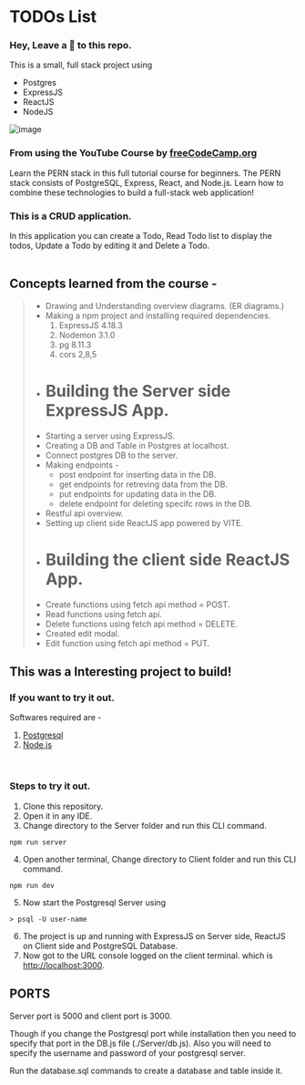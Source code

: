 # TODOs List  
### Hey, Leave a 🌟 to this repo.
This is a small, full stack project using  
- Postgres
- ExpressJS
- ReactJS
- NodeJS

![image](https://github.com/prathmesh-ka-github/TODOs-list/assets/103999608/96e82c93-933d-4e02-a0b2-19456b57e5f3)

### From using the YouTube Course by [freeCodeCamp.org](https://youtu.be/ldYcgPKEZC8?si=c5aFCJF8BbPkQkz7)  
Learn the PERN stack in this full tutorial course for beginners. The PERN stack consists of PostgreSQL, Express, React, and Node.js. Learn how to combine these technologies to build a full-stack web application!

### This is a CRUD application.
In this application you can create a Todo, Read Todo list to display the todos, Update a Todo by editing it and Delete a Todo.  
<br/>

## Concepts learned from the course -
> - Drawing and Understanding overview diagrams. (ER diagrams.)
> - Making a npm project and installing required dependencies.
>   1. ExpressJS 4.18.3
>   1. Nodemon 3.1.0
>   1. pg 8.11.3
>   1. cors 2,8,5
> - # Building the Server side ExpressJS App.
> - Starting a server using ExpressJS.
> - Creating a DB and Table in Postgres at localhost.
> - Connect postgres DB to the server.
> - Making endpoints -
>    - post endpoint for inserting data in the DB.
>    - get endpoints for retreving data from the DB.
>    - put endpoints for updating data in the DB.
>    - delete endpoint for deleting specifc rows in the DB.
> - Restful api overview.
> - Setting up client side ReactJS app powered by VITE.
> - # Building the client side ReactJS App.
> - Create functions using fetch api method = POST.
> - Read functions using fetch api.
> - Delete functions using fetch api method = DELETE.
> - Created edit modal.
> - Edit function using fetch api method = PUT.

## This was a Interesting project to build!
### If you want to try it out.  
Softwares required are -
1. [Postgresql](https://www.postgresql.org/download/)
1. [Node.js](https://nodejs.org/en/download/current)

<br/>  

### Steps to try it out.  
1. Clone this repository.
1. Open it in any IDE.
1. Change directory to the Server folder and run this CLI command. 
```
npm run server
```    
4. Open another terminal, Change directory to Client folder and run this CLI command.
```
npm run dev
```
5. Now start the Postgresql Server using
```
> psql -U user-name
```
6. The project is up and running with ExpressJS on Server side, ReactJS on Client side and PostgreSQL Database.
6. Now got to the URL console logged on the client terminal. which is [http://localhost:3000](http://localhost:3000).

## PORTS
Server port is 5000 and client port is 3000.  

Though if you change the Postgresql port while installation then you need to specify that port in the DB.js file (./Server/db.js). Also you will need to specify the username and password of your postgresql server.  

Run the database.sql commands to create a database and table inside  it.  
